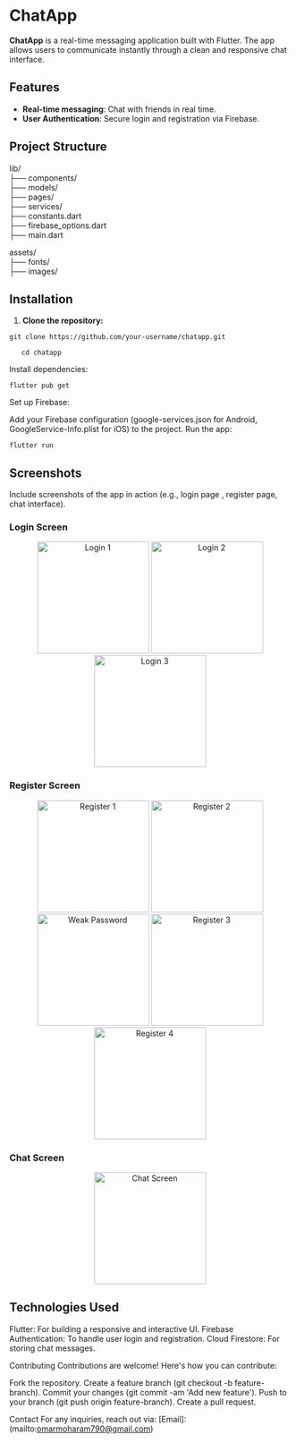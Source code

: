 # ChatApp

**ChatApp** is a real-time messaging application built with Flutter. The app allows users to communicate instantly through a clean and responsive chat interface.

## Features

- **Real-time messaging**: Chat with friends in real time.
- **User Authentication**: Secure login and registration via Firebase.

## Project Structure
 
lib/                 
├── components/     
├── models/                   
├── pages/              
├── services/              
├── constants.dart        
├── firebase_options.dart       
├── main.dart                     


assets/                  
├── fonts/           
├── images/         


## Installation

1. **Clone the repository:**

```console
git clone https://github.com/your-username/chatapp.git

```
```console
   cd chatapp
```
Install dependencies:


```console
flutter pub get
```
Set up Firebase:

Add your Firebase configuration (google-services.json for Android, GoogleService-Info.plist for iOS) to the project.
Run the app:
```console
flutter run
```
## Screenshots
Include screenshots of the app in action (e.g., login page , register page, chat interface).

<h3>Login Screen</h3>
<p align="center">
  <img src="https://github.com/user-attachments/assets/a0b453ce-a52e-4a62-be91-0aaa5c55cdf1" alt="Login 1" width="200">
  <img src="https://github.com/user-attachments/assets/cb753742-3ce9-4abb-b9f9-607d34ba54b5" alt="Login 2" width="200">
  <img src="https://github.com/user-attachments/assets/0aa701d3-d552-4a40-954a-0040ff812345" alt="Login 3" width="200">
</p>

<h3>Register Screen</h3>
<p align="center">
  <img src="https://github.com/user-attachments/assets/d2051c7c-ff3d-4d00-88b2-87c0b01f9fd6" alt="Register 1" width="200">
  <img src="https://github.com/user-attachments/assets/53634463-2163-4ddb-bbe1-acaecd0e0fca" alt="Register 2" width="200">
  <img src="https://github.com/user-attachments/assets/28741cde-da8f-4db3-b092-92486f012408" alt="Weak Password" width="200">
  <img src="https://github.com/user-attachments/assets/3ec7ae9d-1d64-4966-bd7c-9da3ca3444bf" alt="Register 3" width="200">
  <img src="https://github.com/user-attachments/assets/27d42eac-a7c1-4477-9ac9-a6bf486d5d4d" alt="Register 4" width="200">
</p>

<h3>Chat Screen</h3>
<p align="center">
  <img src="https://github.com/user-attachments/assets/afd95d0f-89a4-4331-b52f-339473f03d6b" alt="Chat Screen" width="200">
</p>


## Technologies Used
Flutter: For building a responsive and interactive UI.
Firebase Authentication: To handle user login and registration.
Cloud Firestore: For storing chat messages.


Contributing
Contributions are welcome! Here's how you can contribute:

Fork the repository.
Create a feature branch (git checkout -b feature-branch).
Commit your changes (git commit -am 'Add new feature').
Push to your branch (git push origin feature-branch).
Create a pull request.

Contact
For any inquiries, reach out via:
[Email]:(mailto:omarmoharam790@gmail.com)
